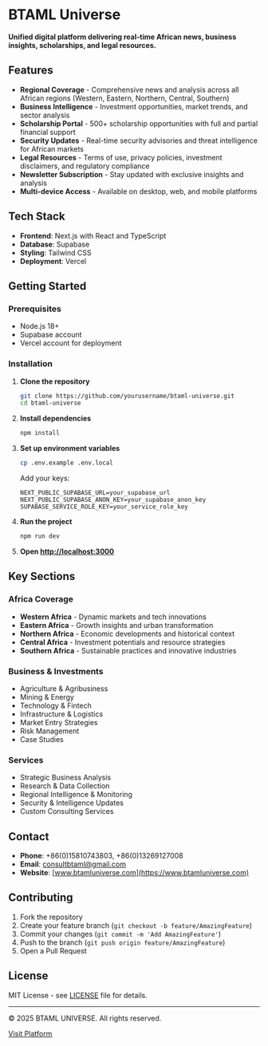 # BTAML Universe

**Unified digital platform delivering real-time African news, business insights, scholarships, and legal resources.**

## Features

- **Regional Coverage** - Comprehensive news and analysis across all African regions (Western, Eastern, Northern, Central, Southern)
- **Business Intelligence** - Investment opportunities, market trends, and sector analysis
- **Scholarship Portal** - 500+ scholarship opportunities with full and partial financial support
- **Security Updates** - Real-time security advisories and threat intelligence for African markets
- **Legal Resources** - Terms of use, privacy policies, investment disclaimers, and regulatory compliance
- **Newsletter Subscription** - Stay updated with exclusive insights and analysis
- **Multi-device Access** - Available on desktop, web, and mobile platforms

## Tech Stack

- **Frontend**: Next.js with React and TypeScript
- **Database**: Supabase
- **Styling**: Tailwind CSS
- **Deployment**: Vercel

## Getting Started

### Prerequisites
- Node.js 18+
- Supabase account
- Vercel account for deployment

### Installation

1. **Clone the repository**
   ```bash
   git clone https://github.com/yourusername/btaml-universe.git
   cd btaml-universe
   ```

2. **Install dependencies**
   ```bash
   npm install
   ```

3. **Set up environment variables**
   ```bash
   cp .env.example .env.local
   ```
   
   Add your keys:
   ```env
   NEXT_PUBLIC_SUPABASE_URL=your_supabase_url
   NEXT_PUBLIC_SUPABASE_ANON_KEY=your_supabase_anon_key
   SUPABASE_SERVICE_ROLE_KEY=your_service_role_key
   ```

4. **Run the project**
   ```bash
   npm run dev
   ```

5. **Open [http://localhost:3000](http://localhost:3000)**

## Key Sections

### Africa Coverage
- **Western Africa** - Dynamic markets and tech innovations
- **Eastern Africa** - Growth insights and urban transformation
- **Northern Africa** - Economic developments and historical context
- **Central Africa** - Investment potentials and resource strategies
- **Southern Africa** - Sustainable practices and innovative industries

### Business & Investments
- Agriculture & Agribusiness
- Mining & Energy
- Technology & Fintech
- Infrastructure & Logistics
- Market Entry Strategies
- Risk Management
- Case Studies

### Services
- Strategic Business Analysis
- Research & Data Collection
- Regional Intelligence & Monitoring
- Security & Intelligence Updates
- Custom Consulting Services

## Contact

- **Phone**: +86(0)15810743803, +86(0)13269127008
- **Email**: [consultbtaml@gmail.com](mailto:consultbtaml@gmail.com)
- **Website**: [www.btamluniverse.com](https://www.btamluniverse.com)

## Contributing

1. Fork the repository
2. Create your feature branch (`git checkout -b feature/AmazingFeature`)
3. Commit your changes (`git commit -m 'Add AmazingFeature'`)
4. Push to the branch (`git push origin feature/AmazingFeature`)
5. Open a Pull Request

## License

MIT License - see [LICENSE](LICENSE) file for details.

---

© 2025 BTAML UNIVERSE. All rights reserved.

[Visit Platform](https://btamluniverse.vercel.app)
